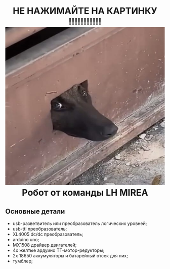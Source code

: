 <h1 align="center">
	<br>
	НЕ НАЖИМАЙТЕ НА КАРТИНКУ !!!!!!!!!!!
	<br>
  <a href="https://youtu.be/dQw4w9WgXcQ?si=zPTwWOVFaU9NcEUG"><img src="https://github.com/Axeltoo/R.O.M.A/blob/main/FgMEpQa9who.jpg" width="700" height="500" alt="Робот от команды LH MIREA" width="800"></a>
  <br>
	Робот от команды LH MIREA
  <br>
</h1>


## Основные детали
* usb-разветвитель или преобразователь логических уровней;
* usb-ttl преобразователь;
* XL4005 dc/dc преобразователь;  
* arduino uno;
* MX1508 драйвер двигателей;
* 4x желтые ардуино TT-мотор-редукторы;
* 2x 18650 аккумуляторы и батарейный отсек для них;
* тумблер;
